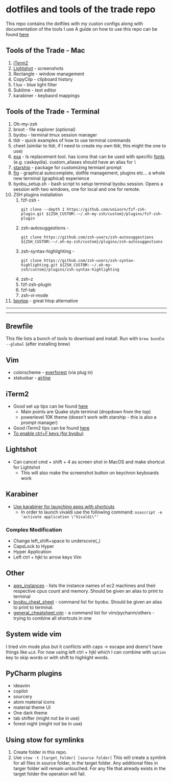 # dotfiles and tools of the trade repo 
This repo contains the dotfiles with my custon configs along with documentation of the tools I use
A guide on how to use this repo can be found [here](https://www.atlassian.com/git/tutorials/dotfiles)

## Tools of the Trade - Mac
1. [iTerm2](#iTerm2)
2. [Lightshot](#Lightshot) - screenshots
3. Rectangle - window management
4. CopyClip - clipboard history
5. f.lux - blue light filter
6. Sublime - text editor
7. karabiner - keybaord mappings
  

## Tools of the Trade - Terminal
1. Oh-my-zsh
2. broot - file explorer (optional)
3. byobu - terminal tmux session manager
4. tldr - quick examples of how to use terminal commands
5. cheet (similar to tldr, if I need to create my own tldr, this might the one to use)
6. [exa](https://the.exa.website) - ls replacement tool. has icons that can be used with specific [fonts](https://www.nerdfonts.com) (e.g. caskaydia). custom_aliases should have an alias for `l`
7. [starship](https://starship.rs) - package for customizing termianl prompt
8. [fig](https://fig.io) - graphical autocomplete, dotfile management, plugins etc... a whole new terminal (graphical) experience
9. byobu_setup.sh - bash script to setup terminal byobu session. Opens a session with two windows, one for local and one for remote. 
10. ZSH plugins installation
    1. fzf-zsh -
       ```
       git clone --depth 1 https://github.com/unixorn/fzf-zsh-plugin.git ${ZSH_CUSTOM:-~/.oh-my-zsh/custom}/plugins/fzf-zsh-plugin
       ```
    3. zsh-autosuggestions -
       ```
       git clone https://github.com/zsh-users/zsh-autosuggestions ${ZSH_CUSTOM:-~/.oh-my-zsh/custom}/plugins/zsh-autosuggestions
       ```
    6. zsh-syntax-highlighting -
       ```
       git clone https://github.com/zsh-users/zsh-syntax-highlighting.git ${ZSH_CUSTOM:-~/.oh-my-zsh/custom}/plugins/zsh-syntax-highlighting
       ```
    7. zsh-z
    8. fzf-zsh-plugin
    9. fzf-tab
    10. zsh-vi-mode
11. [bpytop](https://github.com/aristocratos/bpytop) - great htop alternative
---
---

## Brewfile
This file lists a bunch of tools to download and install. Run with `brew bundle --global` (after installing brew)

## Vim
- colorscheme - [everforest](https://github.com/sainnhe/everforest) (via plug in)
- statusbar - [airline](https://github.com/vim-airline/vim-airline)

## iTerm2
- Good set up tips can be found [here](https://www.youtube.com/watch?v=0MiGnwPdNGE)
  - Main points are Quake style terminal (dropdown from the top)
  - powerlevel 10K theme (doesn't work with starship - this is also a prompt manager)
- Good iTerm2 tips can be found [here](https://stevenpcurtis.medium.com/make-your-life-easier-with-iterm2-a-terminal-replacement-343c08fc854f)
- [To enable ctrl+F keys (for byobu)](https://apple.stackexchange.com/questions/281033/sending-ctrlfunction-key-on-iterm2)

## Lightshot
* Can cancel cmd + shift + 4 as screen shot in MacOS and make shortcut for Lightshot 
  * This will also make the screenshot button on keychron keyboards work

## Karabiner
- [Use karabiner for launching apps with shortcuts](https://www.tristanfarmer.dev/blog/using-karabiner-for-app-window-management)
  - In order to launch vivaldi use the following command: `osascript -e 'activate application \"Vivaldi\"'`
### Complex Modification
- Change left_shift+space to underscore(_)
- CapsLock to Hyper
- Hyper Application
- Left ctrl + hjkl to arrow keys Vim

## Other
- <ins>aws_instances</ins> - lists the instance names of ec2 machines and their respective cpus count and memory. Should be given an alias to print to terminal
- <ins>byobu_cheat_sheet</ins> - command list for byobu. Should be given an alias to print to terminal.
- <ins>general_cheatsheet.vim</ins> - a command list for vim/pycharm/others - trying to combine all shortcuts in one

## System wide vim
I tried vim mode plus but it confilcts with caps -> escape and doens't have things like `wid`. For now using left ctrl + hjkl which I can
combine with `option` key to skip words or with shift to highlight words. 

## PyCharm plugins
- ideavim
- copilot
- sourcery
- atom material icons
- material theme UI
- One dark theme
- tab shifter (might not be in use)
- forest night (might not be in use)

## Using stow for symlinks
1. Create folder in this repo.
2. Use `stow -t [target_folder] [source folder]`
This will create a symlink for all files in source folder, in the target folder. Any additional files in targer folder will remain untouched. 
For any file that already exists in the target folder the operation will fail. 
